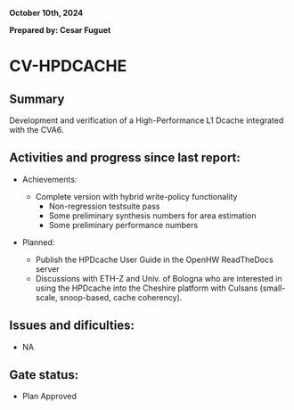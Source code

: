 **October 10th, 2024**

**Prepared by: Cesar Fuguet**

# CV-HPDCACHE

## Summary

Development and verification of a High-Performance L1 Dcache integrated with
the CVA6.

## Activities and progress since last report:

* Achievements:
  * Complete version with hybrid write-policy functionality
    * Non-regression testsuite pass
    * Some preliminary synthesis numbers for area estimation
    * Some preliminary performance numbers

* Planned:
  * Publish the HPDcache User Guide in the OpenHW ReadTheDocs server
  * Discussions with ETH-Z and Univ. of Bologna who are interested in using
    the HPDcache into the Cheshire platform with Culsans (small-scale,
    snoop-based, cache coherency).

## Issues and dificulties:

* NA

## Gate status:

* Plan Approved
